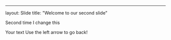 ---
layout: Slide
title: "Welcome to our second slide"

Second time I change this

Your text
Use the left arrow to go back!
